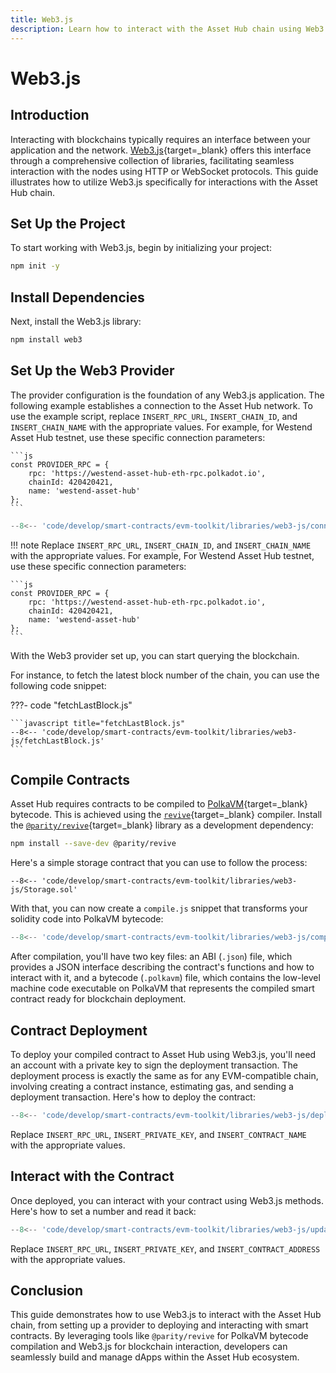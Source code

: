 ```yaml
---
title: Web3.js
description: Learn how to interact with the Asset Hub chain using Web3.js, deploying Solidity contracts, and interacting with deployed smart contracts.
---
```


# Web3.js

## Introduction

Interacting with blockchains typically requires an interface between your application and the network. [Web3.js](https://web3js.readthedocs.io/){target=\_blank} offers this interface through a comprehensive collection of libraries, facilitating seamless interaction with the nodes using HTTP or WebSocket protocols. This guide illustrates how to utilize Web3.js specifically for interactions with the Asset Hub chain.

## Set Up the Project

To start working with Web3.js, begin by initializing your project:

```bash
npm init -y
```

## Install Dependencies

Next, install the Web3.js library:

```bash
npm install web3
```

## Set Up the Web3 Provider

The provider configuration is the foundation of any Web3.js application. The following example establishes a connection to the Asset Hub network. To use the example script, replace `INSERT_RPC_URL`, `INSERT_CHAIN_ID`, and `INSERT_CHAIN_NAME` with the appropriate values. For example, for Westend Asset Hub testnet, use these specific connection parameters:

    ```js
    const PROVIDER_RPC = {
        rpc: 'https://westend-asset-hub-eth-rpc.polkadot.io',
        chainId: 420420421,
        name: 'westend-asset-hub'
    };
    ```

```javascript title="connectToProvider.js"
--8<-- 'code/develop/smart-contracts/evm-toolkit/libraries/web3-js/connectToProvider.js'
```

!!! note
    Replace `INSERT_RPC_URL`, `INSERT_CHAIN_ID`, and `INSERT_CHAIN_NAME` with the appropriate values. For example, For Westend Asset Hub testnet, use these specific connection parameters:

    ```js
    const PROVIDER_RPC = {
        rpc: 'https://westend-asset-hub-eth-rpc.polkadot.io',
        chainId: 420420421,
        name: 'westend-asset-hub'
    };
    ```

With the Web3 provider set up, you can start querying the blockchain.

For instance, to fetch the latest block number of the chain, you can use the following code snippet:

???- code "fetchLastBlock.js"

    ```javascript title="fetchLastBlock.js"
    --8<-- 'code/develop/smart-contracts/evm-toolkit/libraries/web3-js/fetchLastBlock.js'
    ```

## Compile Contracts

Asset Hub requires contracts to be compiled to [PolkaVM](/polkadot-protocol/smart-contracts-basics/polkavm-design){target=\_blank} bytecode. This is achieved using the [`revive`](https://github.com/paritytech/revive){target=\_blank} compiler. Install the [`@parity/revive`](https://github.com/paritytech/js-revive){target=\_blank} library as a development dependency:

```bash
npm install --save-dev @parity/revive
```

Here's a simple storage contract that you can use to follow the process:

```solidity title="Storage.sol"
--8<-- 'code/develop/smart-contracts/evm-toolkit/libraries/web3-js/Storage.sol'
```

With that, you can now create a `compile.js` snippet that transforms your solidity code into PolkaVM bytecode:

```javascript title="compile.js"
--8<-- 'code/develop/smart-contracts/evm-toolkit/libraries/web3-js/compile.js'
```

After compilation, you'll have two key files: an ABI (`.json`) file, which provides a JSON interface describing the contract's functions and how to interact with it, and a bytecode (`.polkavm`) file, which contains the low-level machine code executable on PolkaVM that represents the compiled smart contract ready for blockchain deployment.

## Contract Deployment

To deploy your compiled contract to Asset Hub using Web3.js, you'll need an account with a private key to sign the deployment transaction. The deployment process is exactly the same as for any EVM-compatible chain, involving creating a contract instance, estimating gas, and sending a deployment transaction. Here's how to deploy the contract:

```javascript title="deploy.js"
--8<-- 'code/develop/smart-contracts/evm-toolkit/libraries/web3-js/deploy.js'
```

Replace `INSERT_RPC_URL`, `INSERT_PRIVATE_KEY`, and `INSERT_CONTRACT_NAME` with the appropriate values.

## Interact with the Contract

Once deployed, you can interact with your contract using Web3.js methods. Here's how to set a number and read it back:

```javascript title="updateStorage.js"
--8<-- 'code/develop/smart-contracts/evm-toolkit/libraries/web3-js/updateStorage.js'
```

Replace `INSERT_RPC_URL`, `INSERT_PRIVATE_KEY`, and `INSERT_CONTRACT_ADDRESS` with the appropriate values.

## Conclusion

This guide demonstrates how to use Web3.js to interact with the Asset Hub chain, from setting up a provider to deploying and interacting with smart contracts. By leveraging tools like `@parity/revive` for PolkaVM bytecode compilation and Web3.js for blockchain interaction, developers can seamlessly build and manage dApps within the Asset Hub ecosystem. 